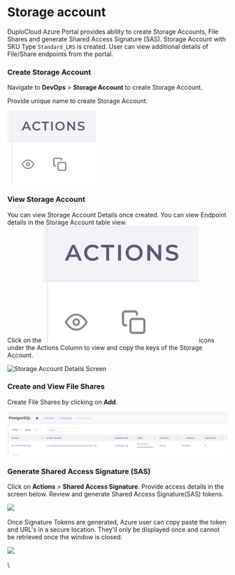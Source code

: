 # Storage account

DuploCloud Azure Portal provides ability to create Storage Accounts, File Shares and generate Shared Access Signature (SAS). Storage Account with SKU Type `Standard_LRS` is created. User can view additional details of File/Share endpoints from the portal.

### Create Storage Account

Navigate to **DevOps** > **Storage Account** to create Storage Account.

Provide unique name to create Storage Account.

![Add Storage Account screen](<../../.gitbook/assets/image (54).png>)

### View Storage Account

You can view Storage Account Details once created. You can view Endpoint details in the Storage Account table view.\
Click on the  <img src="../../.gitbook/assets/image (1) (2).png" alt="" data-size="line">icons under the Actions Column to view and copy the keys of the Storage Account.

![Storage Account Details Screen](<../../.gitbook/assets/image (23) (2).png>)

### Create and View File Shares

Create File Shares by clicking on **Add**.&#x20;

![View File Share](<../../.gitbook/assets/image (33).png>)

### Generate Shared Access Signature (SAS)

Click on **Actions** > **Shared Access Signature**. Provide access details in the screen below. Review and generate Shared Access Signature(SAS) tokens.

![](<../../.gitbook/assets/image (28).png>)

Once Signature Tokens are generated, Azure user can copy paste the token and URL's in a secure location. They'll only be displayed once and cannot be retrieved once the window is closed.

![](<../../.gitbook/assets/image (69) (1).png>)

\
